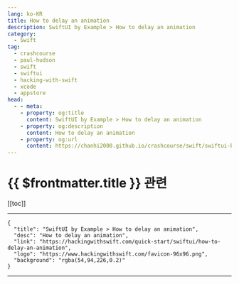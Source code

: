 ```yaml
---
lang: ko-KR
title: How to delay an animation
description: SwiftUI by Example > How to delay an animation
category:
  - Swift
tag: 
  - crashcourse
  - paul-hudson
  - swift
  - swiftui
  - hacking-with-swift
  - xcode
  - appstore
head:
  - - meta:
    - property: og:title
      content: SwiftUI by Example > How to delay an animation
    - property: og:description
      content: How to delay an animation
    - property: og:url
      content: https://chanhi2000.github.io/crashcourse/swift/swiftui-by-example/18-animation/how-to-delay-an-animation.html
---
```


# {{ $frontmatter.title }} 관련

[[toc]]

---

```component VPCard
{
  "title": "SwiftUI by Example > How to delay an animation",
  "desc": "How to delay an animation",
  "link": "https://hackingwithswift.com/quick-start/swiftui/how-to-delay-an-animation",
  "logo": "https://www.hackingwithswift.com/favicon-96x96.png",
  "background": "rgba(54,94,226,0.2)"
}
```

---

<TagLinks />